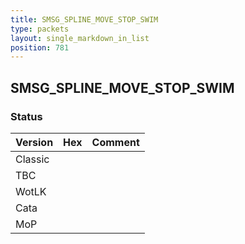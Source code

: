 ```yaml
---
title: SMSG_SPLINE_MOVE_STOP_SWIM
type: packets
layout: single_markdown_in_list
position: 781
---
```


## SMSG_SPLINE_MOVE_STOP_SWIM

### Status

Version | Hex | Comment
---------- | ---------- | ---------- 
Classic |  |  
TBC |  |  
WotLK |  |  
Cata |  |  
MoP |  |  